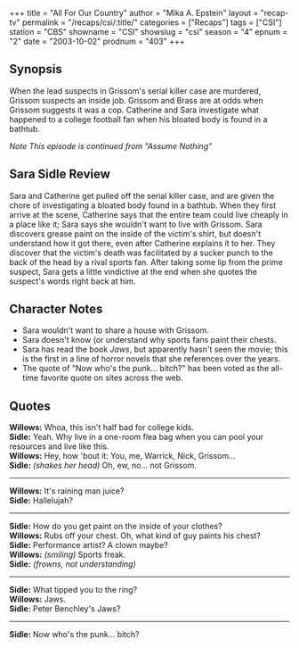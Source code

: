 +++
title = "All For Our Country"
author = "Mika A. Epstein"
layout = "recap-tv"
permalink = "/recaps/csi/:title/"
categories = ["Recaps"]
tags = ["CSI"]
station = "CBS"
showname = "CSI"
showslug = "csi"
season = "4"
epnum = "2"
date = "2003-10-02"
prodnum = "403"
+++

## Synopsis

When the lead suspects in Grissom's serial killer case are murdered, Grissom suspects an inside job. Grissom and Brass are at odds when Grissom suggests it was a cop. Catherine and Sara investigate what happened to a college football fan when his bloated body is found in a bathtub.

_Note This episode is continued from "Assume Nothing"_

## Sara Sidle Review

Sara and Catherine get pulled off the serial killer case, and are given the chore of investigating a bloated body found in a bathtub. When they first arrive at the scene, Catherine says that the entire team could live cheaply in a place like it; Sara says she wouldn't want to live with Grissom. Sara discovers grease paint on the inside of the victim's shirt, but doesn't understand how it got there, even after Catherine explains it to her. They discover that the victim's death was facilitated by a sucker punch to the back of the head by a rival sports fan. After taking some lip from the prime suspect, Sara gets a little vindictive at the end when she quotes the suspect's words right back at him.

## Character Notes

* Sara wouldn't want to share a house with Grissom.  
* Sara doesn't know (or understand why sports fans paint their chests.  
* Sara has read the book _Jaws_, but apparently hasn't seen the movie; this is the first in a line of horror novels that she references over the years.  
* The quote of "Now who's the punk... bitch?" has been voted as the all-time favorite quote on sites across the web.

## Quotes

**Willows:** Whoa, this isn't half bad for college kids.  
**Sidle:** Yeah. Why live in a one-room flea bag when you can pool your resources and live like this.  
**Willows:** Hey, how 'bout it: You, me, Warrick, Nick, Grissom...  
**Sidle:** _(shakes her head)_ Oh, ew, no... not Grissom.  

- - -

**Willows:** It's raining man juice?  
**Sidle:** Hallelujah?  

- - -

**Sidle:** How do you get paint on the inside of your clothes?  
**Willows:** Rubs off your chest. Oh, what kind of guy paints his chest?  
**Sidle:** Performance artist? A clown maybe?  
**Willows:** _(smiling)_ Sports freak.  
**Sidle:** _(frowns, not understanding)_  

- - -

**Sidle:** What tipped you to the ring?  
**Willows:** Jaws.  
**Sidle:** Peter Benchley's Jaws?  

- - -

**Sidle:** Now who's the punk... bitch?
